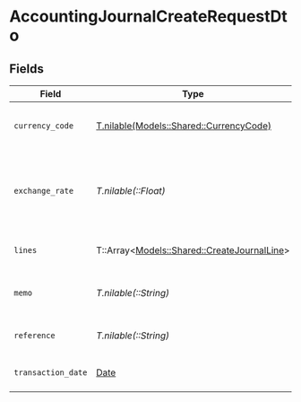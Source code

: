# AccountingJournalCreateRequestDto


## Fields

| Field                                                                                   | Type                                                                                    | Required                                                                                | Description                                                                             | Example                                                                                 |
| --------------------------------------------------------------------------------------- | --------------------------------------------------------------------------------------- | --------------------------------------------------------------------------------------- | --------------------------------------------------------------------------------------- | --------------------------------------------------------------------------------------- |
| `currency_code`                                                                         | [T.nilable(Models::Shared::CurrencyCode)](../../models/shared/currencycode.md)          | :heavy_minus_sign:                                                                      | Currency code for the journal and all lines                                             |                                                                                         |
| `exchange_rate`                                                                         | *T.nilable(::Float)*                                                                    | :heavy_minus_sign:                                                                      | Exchange rate to company base currency to apply to all lines                            | 1                                                                                       |
| `lines`                                                                                 | T::Array<[Models::Shared::CreateJournalLine](../../models/shared/createjournalline.md)> | :heavy_minus_sign:                                                                      | List of journal lines                                                                   |                                                                                         |
| `memo`                                                                                  | *T.nilable(::String)*                                                                   | :heavy_minus_sign:                                                                      | Memo or description for the journal                                                     | Monthly closing entries                                                                 |
| `reference`                                                                             | *T.nilable(::String)*                                                                   | :heavy_minus_sign:                                                                      | Reference number for the journal                                                        | JRN-2024-001                                                                            |
| `transaction_date`                                                                      | [Date](https://ruby-doc.org/stdlib-2.6.1/libdoc/date/rdoc/Date.html)                    | :heavy_minus_sign:                                                                      | Date of the journal transaction                                                         | 2024-03-20T10:00:00Z                                                                    |
